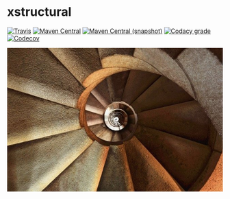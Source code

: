 xstructural
===

[![Travis](https://img.shields.io/travis/io7m/xstructural.png?style=flat-square)](https://travis-ci.org/io7m/xstructural)
[![Maven Central](https://img.shields.io/maven-central/v/com.io7m.xstructural/com.io7m.xstructural.png?style=flat-square)](http://search.maven.org/#search%7Cga%7C1%7Cg%3A%22com.io7m.xstructural%22)
[![Maven Central (snapshot)](https://img.shields.io/nexus/s/https/oss.sonatype.org/com.io7m.xstructural/com.io7m.xstructural.svg?style=flat-square)](https://oss.sonatype.org/content/repositories/snapshots/com/io7m/xstructural/)
[![Codacy grade](https://img.shields.io/codacy/grade/.png?style=flat-square)](https://www.codacy.com/app/github_79/xstructural)
[![Codecov](https://img.shields.io/codecov/c/github/io7m/xstructural.png?style=flat-square)](https://codecov.io/gh/io7m/xstructural)

![xstructural](./src/site/resources/xstructural.jpg?raw=true)

